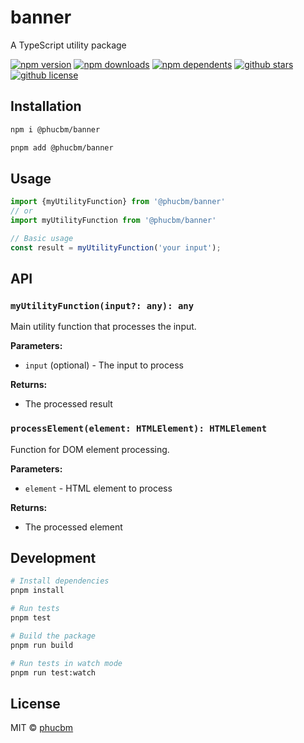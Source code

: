 # banner

A TypeScript utility package

[![npm version](https://badgen.net/npm/v/@phucbm/banner?icon=npm)](https://www.npmjs.com/package/@phucbm/banner)
[![npm downloads](https://badgen.net/npm/dm/@phucbm/banner?icon=npm)](https://www.npmjs.com/package/@phucbm/banner)
[![npm dependents](https://badgen.net/npm/dependents/@phucbm/banner?icon=npm)](https://www.npmjs.com/package/@phucbm/banner)
[![github stars](https://badgen.net/github/stars/phucbm/banner?icon=github)](https://github.com/phucbm/banner/)
[![github license](https://badgen.net/github/license/phucbm/banner?icon=github)](https://github.com/phucbm/banner/blob/main/LICENSE)

## Installation

```bash
npm i @phucbm/banner
```

```bash
pnpm add @phucbm/banner
```

## Usage

```typescript
import {myUtilityFunction} from '@phucbm/banner'
// or
import myUtilityFunction from '@phucbm/banner'

// Basic usage
const result = myUtilityFunction('your input');
```

## API

### `myUtilityFunction(input?: any): any`

Main utility function that processes the input.

**Parameters:**

- `input` (optional) - The input to process

**Returns:**

- The processed result

### `processElement(element: HTMLElement): HTMLElement`

Function for DOM element processing.

**Parameters:**

- `element` - HTML element to process

**Returns:**

- The processed element

## Development

```bash
# Install dependencies
pnpm install

# Run tests
pnpm test

# Build the package
pnpm run build

# Run tests in watch mode
pnpm run test:watch
```

## License

MIT © [phucbm](https://github.com/phucbm)